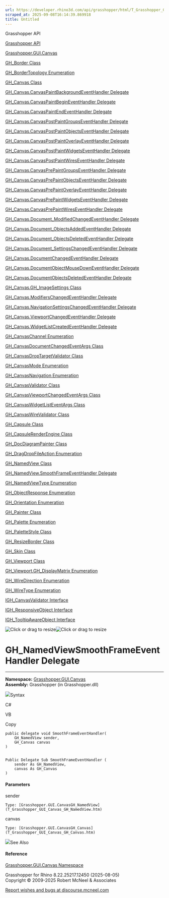 ```yaml
---
url: https://developer.rhino3d.com/api/grasshopper/html/T_Grasshopper_GUI_Canvas_GH_NamedView_SmoothFrameEventHandler.htm
scraped_at: 2025-09-08T16:14:39.869918
title: Untitled
---
```


Grasshopper API

[Grasshopper API](../html/723c01da-9986-4db2-8f53-6f3a7494df75.htm
"Grasshopper API")

[Grasshopper.GUI.Canvas](../html/N_Grasshopper_GUI_Canvas.htm
"Grasshopper.GUI.Canvas")

[GH_Border Class](../html/T_Grasshopper_GUI_Canvas_GH_Border.htm "GH_Border
Class")

[GH_BorderTopology
Enumeration](../html/T_Grasshopper_GUI_Canvas_GH_BorderTopology.htm
"GH_BorderTopology Enumeration")

[GH_Canvas Class](../html/T_Grasshopper_GUI_Canvas_GH_Canvas.htm "GH_Canvas
Class")

[GH_Canvas.CanvasPaintBackgroundEventHandler
Delegate](../html/T_Grasshopper_GUI_Canvas_GH_Canvas_CanvasPaintBackgroundEventHandler.htm
"GH_Canvas.CanvasPaintBackgroundEventHandler Delegate")

[GH_Canvas.CanvasPaintBeginEventHandler
Delegate](../html/T_Grasshopper_GUI_Canvas_GH_Canvas_CanvasPaintBeginEventHandler.htm
"GH_Canvas.CanvasPaintBeginEventHandler Delegate")

[GH_Canvas.CanvasPaintEndEventHandler
Delegate](../html/T_Grasshopper_GUI_Canvas_GH_Canvas_CanvasPaintEndEventHandler.htm
"GH_Canvas.CanvasPaintEndEventHandler Delegate")

[GH_Canvas.CanvasPostPaintGroupsEventHandler
Delegate](../html/T_Grasshopper_GUI_Canvas_GH_Canvas_CanvasPostPaintGroupsEventHandler.htm
"GH_Canvas.CanvasPostPaintGroupsEventHandler Delegate")

[GH_Canvas.CanvasPostPaintObjectsEventHandler
Delegate](../html/T_Grasshopper_GUI_Canvas_GH_Canvas_CanvasPostPaintObjectsEventHandler.htm
"GH_Canvas.CanvasPostPaintObjectsEventHandler Delegate")

[GH_Canvas.CanvasPostPaintOverlayEventHandler
Delegate](../html/T_Grasshopper_GUI_Canvas_GH_Canvas_CanvasPostPaintOverlayEventHandler.htm
"GH_Canvas.CanvasPostPaintOverlayEventHandler Delegate")

[GH_Canvas.CanvasPostPaintWidgetsEventHandler
Delegate](../html/T_Grasshopper_GUI_Canvas_GH_Canvas_CanvasPostPaintWidgetsEventHandler.htm
"GH_Canvas.CanvasPostPaintWidgetsEventHandler Delegate")

[GH_Canvas.CanvasPostPaintWiresEventHandler
Delegate](../html/T_Grasshopper_GUI_Canvas_GH_Canvas_CanvasPostPaintWiresEventHandler.htm
"GH_Canvas.CanvasPostPaintWiresEventHandler Delegate")

[GH_Canvas.CanvasPrePaintGroupsEventHandler
Delegate](../html/T_Grasshopper_GUI_Canvas_GH_Canvas_CanvasPrePaintGroupsEventHandler.htm
"GH_Canvas.CanvasPrePaintGroupsEventHandler Delegate")

[GH_Canvas.CanvasPrePaintObjectsEventHandler
Delegate](../html/T_Grasshopper_GUI_Canvas_GH_Canvas_CanvasPrePaintObjectsEventHandler.htm
"GH_Canvas.CanvasPrePaintObjectsEventHandler Delegate")

[GH_Canvas.CanvasPrePaintOverlayEventHandler
Delegate](../html/T_Grasshopper_GUI_Canvas_GH_Canvas_CanvasPrePaintOverlayEventHandler.htm
"GH_Canvas.CanvasPrePaintOverlayEventHandler Delegate")

[GH_Canvas.CanvasPrePaintWidgetsEventHandler
Delegate](../html/T_Grasshopper_GUI_Canvas_GH_Canvas_CanvasPrePaintWidgetsEventHandler.htm
"GH_Canvas.CanvasPrePaintWidgetsEventHandler Delegate")

[GH_Canvas.CanvasPrePaintWiresEventHandler
Delegate](../html/T_Grasshopper_GUI_Canvas_GH_Canvas_CanvasPrePaintWiresEventHandler.htm
"GH_Canvas.CanvasPrePaintWiresEventHandler Delegate")

[GH_Canvas.Document_ModifiedChangedEventHandler
Delegate](../html/T_Grasshopper_GUI_Canvas_GH_Canvas_Document_ModifiedChangedEventHandler.htm
"GH_Canvas.Document_ModifiedChangedEventHandler Delegate")

[GH_Canvas.Document_ObjectsAddedEventHandler
Delegate](../html/T_Grasshopper_GUI_Canvas_GH_Canvas_Document_ObjectsAddedEventHandler.htm
"GH_Canvas.Document_ObjectsAddedEventHandler Delegate")

[GH_Canvas.Document_ObjectsDeletedEventHandler
Delegate](../html/T_Grasshopper_GUI_Canvas_GH_Canvas_Document_ObjectsDeletedEventHandler.htm
"GH_Canvas.Document_ObjectsDeletedEventHandler Delegate")

[GH_Canvas.Document_SettingsChangedEventHandler
Delegate](../html/T_Grasshopper_GUI_Canvas_GH_Canvas_Document_SettingsChangedEventHandler.htm
"GH_Canvas.Document_SettingsChangedEventHandler Delegate")

[GH_Canvas.DocumentChangedEventHandler
Delegate](../html/T_Grasshopper_GUI_Canvas_GH_Canvas_DocumentChangedEventHandler.htm
"GH_Canvas.DocumentChangedEventHandler Delegate")

[GH_Canvas.DocumentObjectMouseDownEventHandler
Delegate](../html/T_Grasshopper_GUI_Canvas_GH_Canvas_DocumentObjectMouseDownEventHandler.htm
"GH_Canvas.DocumentObjectMouseDownEventHandler Delegate")

[GH_Canvas.DocumentObjectsDeletedEventHandler
Delegate](../html/T_Grasshopper_GUI_Canvas_GH_Canvas_DocumentObjectsDeletedEventHandler.htm
"GH_Canvas.DocumentObjectsDeletedEventHandler Delegate")

[GH_Canvas.GH_ImageSettings
Class](../html/T_Grasshopper_GUI_Canvas_GH_Canvas_GH_ImageSettings.htm
"GH_Canvas.GH_ImageSettings Class")

[GH_Canvas.ModifiersChangedEventHandler
Delegate](../html/T_Grasshopper_GUI_Canvas_GH_Canvas_ModifiersChangedEventHandler.htm
"GH_Canvas.ModifiersChangedEventHandler Delegate")

[GH_Canvas.NavigationSettingsChangedEventHandler
Delegate](../html/T_Grasshopper_GUI_Canvas_GH_Canvas_NavigationSettingsChangedEventHandler.htm
"GH_Canvas.NavigationSettingsChangedEventHandler Delegate")

[GH_Canvas.ViewportChangedEventHandler
Delegate](../html/T_Grasshopper_GUI_Canvas_GH_Canvas_ViewportChangedEventHandler.htm
"GH_Canvas.ViewportChangedEventHandler Delegate")

[GH_Canvas.WidgetListCreatedEventHandler
Delegate](../html/T_Grasshopper_GUI_Canvas_GH_Canvas_WidgetListCreatedEventHandler.htm
"GH_Canvas.WidgetListCreatedEventHandler Delegate")

[GH_CanvasChannel
Enumeration](../html/T_Grasshopper_GUI_Canvas_GH_CanvasChannel.htm
"GH_CanvasChannel Enumeration")

[GH_CanvasDocumentChangedEventArgs
Class](../html/T_Grasshopper_GUI_Canvas_GH_CanvasDocumentChangedEventArgs.htm
"GH_CanvasDocumentChangedEventArgs Class")

[GH_CanvasDropTargetValidator
Class](../html/T_Grasshopper_GUI_Canvas_GH_CanvasDropTargetValidator.htm
"GH_CanvasDropTargetValidator Class")

[GH_CanvasMode Enumeration](../html/T_Grasshopper_GUI_Canvas_GH_CanvasMode.htm
"GH_CanvasMode Enumeration")

[GH_CanvasNavigation
Enumeration](../html/T_Grasshopper_GUI_Canvas_GH_CanvasNavigation.htm
"GH_CanvasNavigation Enumeration")

[GH_CanvasValidator
Class](../html/T_Grasshopper_GUI_Canvas_GH_CanvasValidator.htm
"GH_CanvasValidator Class")

[GH_CanvasViewportChangedEventArgs
Class](../html/T_Grasshopper_GUI_Canvas_GH_CanvasViewportChangedEventArgs.htm
"GH_CanvasViewportChangedEventArgs Class")

[GH_CanvasWidgetListEventArgs
Class](../html/T_Grasshopper_GUI_Canvas_GH_CanvasWidgetListEventArgs.htm
"GH_CanvasWidgetListEventArgs Class")

[GH_CanvasWireValidator
Class](../html/T_Grasshopper_GUI_Canvas_GH_CanvasWireValidator.htm
"GH_CanvasWireValidator Class")

[GH_Capsule Class](../html/T_Grasshopper_GUI_Canvas_GH_Capsule.htm "GH_Capsule
Class")

[GH_CapsuleRenderEngine
Class](../html/T_Grasshopper_GUI_Canvas_GH_CapsuleRenderEngine.htm
"GH_CapsuleRenderEngine Class")

[GH_DocDiagramPainter
Class](../html/T_Grasshopper_GUI_Canvas_GH_DocDiagramPainter.htm
"GH_DocDiagramPainter Class")

[GH_DragDropFileAction
Enumeration](../html/T_Grasshopper_GUI_Canvas_GH_DragDropFileAction.htm
"GH_DragDropFileAction Enumeration")

[GH_NamedView Class](../html/T_Grasshopper_GUI_Canvas_GH_NamedView.htm
"GH_NamedView Class")

[GH_NamedView.SmoothFrameEventHandler
Delegate](../html/T_Grasshopper_GUI_Canvas_GH_NamedView_SmoothFrameEventHandler.htm
"GH_NamedView.SmoothFrameEventHandler Delegate")

[GH_NamedViewType
Enumeration](../html/T_Grasshopper_GUI_Canvas_GH_NamedViewType.htm
"GH_NamedViewType Enumeration")

[GH_ObjectResponse
Enumeration](../html/T_Grasshopper_GUI_Canvas_GH_ObjectResponse.htm
"GH_ObjectResponse Enumeration")

[GH_Orientation
Enumeration](../html/T_Grasshopper_GUI_Canvas_GH_Orientation.htm
"GH_Orientation Enumeration")

[GH_Painter Class](../html/T_Grasshopper_GUI_Canvas_GH_Painter.htm "GH_Painter
Class")

[GH_Palette Enumeration](../html/T_Grasshopper_GUI_Canvas_GH_Palette.htm
"GH_Palette Enumeration")

[GH_PaletteStyle Class](../html/T_Grasshopper_GUI_Canvas_GH_PaletteStyle.htm
"GH_PaletteStyle Class")

[GH_ResizeBorder Class](../html/T_Grasshopper_GUI_Canvas_GH_ResizeBorder.htm
"GH_ResizeBorder Class")

[GH_Skin Class](../html/T_Grasshopper_GUI_Canvas_GH_Skin.htm "GH_Skin Class")

[GH_Viewport Class](../html/T_Grasshopper_GUI_Canvas_GH_Viewport.htm
"GH_Viewport Class")

[GH_Viewport.GH_DisplayMatrix
Enumeration](../html/T_Grasshopper_GUI_Canvas_GH_Viewport_GH_DisplayMatrix.htm
"GH_Viewport.GH_DisplayMatrix Enumeration")

[GH_WireDirection
Enumeration](../html/T_Grasshopper_GUI_Canvas_GH_WireDirection.htm
"GH_WireDirection Enumeration")

[GH_WireType Enumeration](../html/T_Grasshopper_GUI_Canvas_GH_WireType.htm
"GH_WireType Enumeration")

[IGH_CanvasValidator
Interface](../html/T_Grasshopper_GUI_Canvas_IGH_CanvasValidator.htm
"IGH_CanvasValidator Interface")

[IGH_ResponsiveObject
Interface](../html/T_Grasshopper_GUI_Canvas_IGH_ResponsiveObject.htm
"IGH_ResponsiveObject Interface")

[IGH_TooltipAwareObject
Interface](../html/T_Grasshopper_GUI_Canvas_IGH_TooltipAwareObject.htm
"IGH_TooltipAwareObject Interface")

![Click or drag to resize](../icons/TocOpen.gif)![Click or drag to
resize](../icons/TocClose.gif)

# GH_NamedViewSmoothFrameEventHandler Delegate  
  
---  
  
**Namespace:** [Grasshopper.GUI.Canvas](N_Grasshopper_GUI_Canvas.htm)  
**Assembly:** Grasshopper (in Grasshopper.dll)

![](../icons/SectionExpanded.png)Syntax

C#

VB

Copy

    
    
    public delegate void SmoothFrameEventHandler(
    	GH_NamedView sender,
    	GH_Canvas canvas
    )
    
    
    Public Delegate Sub SmoothFrameEventHandler ( 
    	sender As GH_NamedView,
    	canvas As GH_Canvas
    )

#### Parameters

sender

    Type: [Grasshopper.GUI.CanvasGH_NamedView](T_Grasshopper_GUI_Canvas_GH_NamedView.htm)  

canvas

    Type: [Grasshopper.GUI.CanvasGH_Canvas](T_Grasshopper_GUI_Canvas_GH_Canvas.htm)  

![](../icons/SectionExpanded.png)See Also

#### Reference

[Grasshopper.GUI.Canvas Namespace](N_Grasshopper_GUI_Canvas.htm)

Grasshopper for Rhino 8.22.25217.12450 (2025-08-05)  
Copyright © 2009-2025 Robert McNeel & Associates

[Report wishes and bugs at
discourse.mcneel.com](https://discourse.mcneel.com/c/grasshopper)

